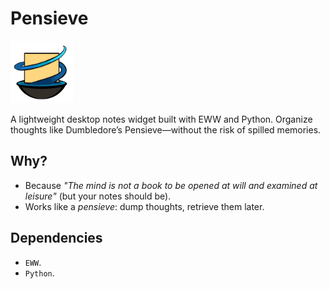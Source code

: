 # Pensieve 
<img src="logos/pensieve-logo-rmv.png" alt="Logo" width="100"/>


A lightweight desktop notes widget built with EWW and Python. Organize thoughts like Dumbledore’s Pensieve—without the risk of spilled memories.
## Why?  
- Because *"The mind is not a book to be opened at will and examined at leisure"* (but your notes should be).  
- Works like a *pensieve*: dump thoughts, retrieve them later.  

## Dependencies  
- `EWW`.  
- `Python`.  
